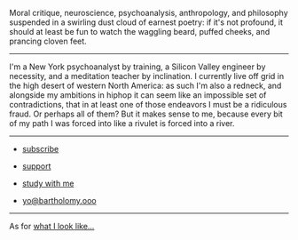 Moral critique, neuroscience, psychoanalysis, anthropology, and philosophy suspended in a swirling dust cloud of earnest poetry: if it's not profound, it should at least be fun to watch the waggling beard, puffed cheeks, and prancing cloven feet.

---

I'm a New York psychoanalyst by training, a Silicon Valley engineer by necessity, and a meditation teacher by inclination. I currently live off grid in the high desert of western North America: as such I'm also a redneck, and alongside my ambitions in hiphop it can seem like an impossible set of contradictions, that in at least one of those endeavors I must be a ridiculous fraud. Or perhaps all of them? But it makes sense to me, because every bit of my path I was forced into like a rivulet is forced into a river.

---

* [subscribe](/subscribe/)

* [support](/support/)

* [study with me](/study/)

* yo@bartholomy.ooo

---

As for [what I look like...](/posts/no-photo/)

